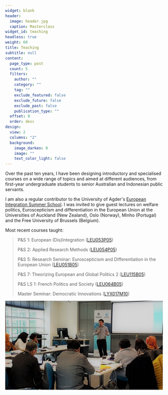 ```yaml
---
widget: blank
header:
  image: header.jpg
  caption: Masterclass
widget_id: teaching
headless: true
weight: 60
title: Teaching
subtitle: null
content:
  page_type: post
  count: 5
  filters:
    author: ""
    category: ""
    tag: ""
    exclude_featured: false
    exclude_future: false
    exclude_past: false
    publication_type: ""
  offset: 0
  order: desc
design:
  view: 2
  columns: "2"
  background:
    image_darken: 0
    image: ""
    text_color_light: false
---
```

Over the past ten years, I have been designing introductory and specialised courses on a wide range of topics and aimed at different audiences, from first-year undergraduate students to senior Australian and Indonesian public servants. 

I am also a regular contributor to the University of Agder's [European Integration Summer School](https://www.uia.no/en/studier/european-integration-summer-school-eiss). I was invited to give guest lectures on welfare politics, Euroscepticism and differentiation in the European Union at the Universities of Auckland (New Zealand), Oslo (Norway), Minho (Portugal) and the Free University of Brussels (Belgium). 

Most recent courses taught:

<!--StartFragment-->

> P&S 1: European (Dis)Integration ([LEU053P05](https://www.rug.nl/ocasys/rug//vak/show?code=LEU053P05))
>
> P&S 2: Applied Research Methods ([LEU054P05](https://www.rug.nl/ocasys/rug/vak/show?code=LEU054P05))
>
> P&S 5: Research Seminar: Euroscepticism and Differentiation in the European Union ([LEU051B05](https://www.rug.nl/ocasys/rug//vak/show?code=LEU051B05))
>
> P&S 7: Theorizing European and Global Politics 2 ([LEU115B05](https://www.rug.nl/ocasys/rug/vak/show?code=LEU115B05))
>
> P&S LS 1: French Politics and Society ([LEU064B05](https://www.rug.nl/ocasys/rug//vak/show?code=LEU064B05))
>
> Master Seminar: Democratic Innovations ([LYX017M10](https://www.rug.nl/ocasys/rug//vak/show?code=LYX017M10))

<!--EndFragment-->

![](header.jpg)